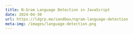 ```yaml
---
title: N-Gram Language Detection in JavaScript
date: 2024-04-30
url: https://ldgrp.me/sandbox/ngram-language-detection
meta-img: /images/language-detection.png
---
```

